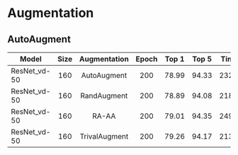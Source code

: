 # Augmentation

## AutoAugment
| Model        | Size |  Augmentation | Epoch | Top 1 | Top 5 |  Time | Code |  Log  |
|--------------|:----:|:-------------:|:-----:|:-----:|:-----:|:-----:|:----:|:-----:|
| ResNet_vd-50 |  160 |  AutoAugment  |  200  | 78.99 | 94.33 | 232.4 | [98](/configs/ImageNet/98.py) | [1](/configs/ImageNet/log/98.log) [2](/configs/ImageNet/log/98-2.log) |
| ResNet_vd-50 |  160 |  RandAugment  |  200  | 78.89 | 94.08 | 218.1 | [99](/configs/ImageNet/99.py) | [1](/configs/ImageNet/log/99.log) [2](/configs/ImageNet/log/99-2.log) |
| ResNet_vd-50 |  160 |     RA-AA     |  200  | 79.01 | 94.35 | 249.1 | [100](/configs/ImageNet/100.py) | [1](/configs/ImageNet/log/100.log) [2](/configs/ImageNet/log/100-2.log) |
| ResNet_vd-50 |  160 | TrivalAugment |  200  | 79.26 | 94.17 | 213.1 | [109](/configs/ImageNet/109.py) | [1](/configs/ImageNet/log/109.log) [2](/configs/ImageNet/log/109-2.log) [3](/configs/ImageNet/log/109-3.log) |